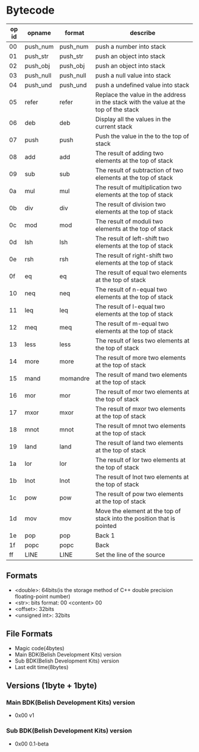 # Bytecode

| op id | opname | format | describe |
|----|----|----|----|
| 00 | push_num | push_num <double> | push a number into stack |
| 01 | push_str | push_str <string> | push an object into stack |
| 02 | push_obj | push_obj | push an object into stack |
| 03 | push_null | push_null | push a null value into stack |
| 04 | push_und | push_und | push a undefined value into stack |
| 05 | refer | refer <offset> | Replace the value in the <offset> address in the stack with the value at the top of the stack |
| 06 | deb | deb | Display all the values in the current stack |
| 07 | push | push <offset> | Push the value in the <offset> to the top of stack |
| 08 | add | add | The result of adding two elements at the top of stack |
| 09 | sub | sub | The result of subtraction of two elements at the top of stack |
| 0a | mul | mul | The result of multiplication two elements at the top of stack |
| 0b | div | div | The result of division two elements at the top of stack |
| 0c | mod | mod | The result of moduli two elements at the top of stack |
| 0d | lsh | lsh | The result of left-shift two elements at the top of stack |
| 0e | rsh | rsh | The result of right-shift two elements at the top of stack |
| 0f | eq | eq | The result of equal two elements at the top of stack |
| 10 | neq | neq | The result of n-equal two elements at the top of stack |
| 11 | leq | leq | The result of l-equal two elements at the top of stack |
| 12 | meq | meq | The result of m-equal two elements at the top of stack |
| 13 | less | less | The result of less two elements at the top of stack |
| 14 | more | more | The result of more two elements at the top of stack |
| 15 | mand | momandre | The result of mand two elements at the top of stack |
| 16 | mor | mor | The result of mor two elements at the top of stack |
| 17 | mxor | mxor | The result of mxor two elements at the top of stack |
| 18 | mnot | mnot | The result of mnot two elements at the top of stack |
| 19 | land | land | The result of land two elements at the top of stack |
| 1a | lor | lor | The result of lor two elements at the top of stack |
| 1b | lnot | lnot | The result of lnot two elements at the top of stack |
| 1c | pow | pow | The result of pow two elements at the top of stack |
| 1d | mov | mov <offset> | Move the element at the top of stack into the position that is <offset> pointed |
| 1e | pop | pop | Back 1 |
| 1f | popc | popc <unsigned int> | Back <unsigned int> |
| ff | LINE | LINE <unsigned int> | Set the line of the source |

## Formats
- \<double\>: 64bits(is the storage method of C++ double precision floating-point number)
- \<str\>: <Arbitrarily-Length>bits format: 00 \<content\> 00
- \<offset\>: 32bits
- \<unsigned int\>: 32bits

## File Formats
- Magic code(4bytes)
- Main BDK(Belish Development Kits) version
- Sub BDK(Belish Development Kits) version
- Last edit time(8bytes)

## Versions (1byte + 1byte)
### Main BDK(Belish Development Kits) version
- 0x00 v1
### Sub BDK(Belish Development Kits) version
- 0x00 0.1-beta
